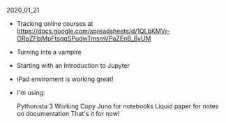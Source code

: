 



2020_01_21
- Tracking online courses at
https://docs.google.com/spreadsheets/d/1QLbKMVr-ORpZFbjMpFtsqqSPudwTmsmVPaZEnB_6vUM


- Turning into a vampire

- Starting with an Introduction to Jupyter

- iPad enviroment is working great!

- I'm using:

	Pythonista 3
	Working Copy
	Juno for notebooks
	Liquid paper for notes on documentation
	That's it for now!



